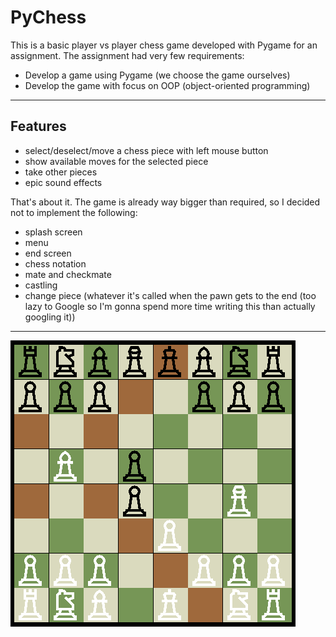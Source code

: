 # PyChess
This is a basic player vs player chess game developed with Pygame for an
assignment. The assignment had very few requirements:
- Develop a game using Pygame (we choose the game ourselves)
- Develop the game with focus on OOP (object-oriented programming)

---

## Features
- select/deselect/move a chess piece with left mouse button
- show available moves for the selected piece
- take other pieces
- epic sound effects

That's about it. The game is already way bigger than required, so I
decided not to implement the following:
- splash screen
- menu
- end screen
- chess notation
- mate and checkmate
- castling
- change piece (whatever it's called when the pawn gets to the end (too lazy to Google so I'm gonna spend more time writing this than actually googling it))

---

![](./assets/img/screenshot.png)
